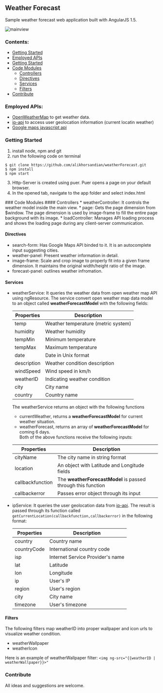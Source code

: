 ## Weather Forecast  
Sample weather forecast web application built with AngularJS 1.5.

![mainview](https://github.com/alikhorsandian/weatherForecast/blob/master/doc/img/mainview.png)

### Contents:
* [Getting Started](#getting-started)
* [Employed APIs](#employed-apis)
* [Getting Started](#getting-started)
* [Code Modules](#code-modules)
  * [Controllers](#controllers)
  * [Directives](#directives)
  * [Services](#services)
  * [Filters](#filters)
* [Contribute](#contribute)


<!--### Demo
You can find a demo [here](https://readmoreabout.me/projects/weatherForecast).-->
### Employed APIs:  
* [OpenWeatherMap](http://openweathermap.org) to get weather data.
* [ip-api](http://ip-api.com) to access user geolocation information (current locatin weather)
* [Google maps javascript api](https://developers.google.com/maps/documentation/javascript/examples/places-autocomplete)  

### Getting Started
1. install node, npm and git
2. run the following code on terminal
```
$ git clone https://github.com/alikhorsandian/weatherForecast.git
$ npm install
$ npm start
```
<ol start="3">
  <li>Http-Server is created using puer. Puer opens a page on your default browser.</li>
  <li>In the opened tab, navigate to the app folder and select index.html</li>
</ol>
### Code Modules
#### Controllers
* weatherController: It controls the weather model inside the main view. 
* page: Gets the page dimension from $window. The page dimension is used by image-frame to fill the entire page background with its image. 
* loadController: Manages API loading process and shows the loading page during any client-server communication. 

#### Directives
* search-form: Has Google Maps API binded to it. It is an autocomplete input suggesting cities. 
* weather-panel: Present weather information in detail.
* image-frame: Scale and crop image to properly fit into a given frame dimension. It maintains the original width/height ratio of the image.
* forecast-panel: outlines weather infromation.

#### Services
* weatherService: It queries the weather data from open weather map API using ngResource. The service convert open weather map data model to an object called **weatherForecastModel** with the following fields:

  |Properties|Description|
  |----------|-----------|
  |temp|Weather temperature (metric system)|
  |humidity|Weather humidity|
  |tempMin|Minimum temperature|
  |tempMax|Maximum temperature|
  |date|Date in Unix format|
  |description|Weather condition description|
  |windSpeed|Wind speed in km/h|
  |weatherID|Indicating weather condition|
  |city|City name|
  |country|Country name|

  The weatherService returns an object with the following functions
    * currentWeather, returns a **weatherForecastModel** for current weather situation.
    * weatherForecast, returns an array of **weatherForecastModel** for coming 6 days.  
    Both of the above functions receive the following inputs:
    
    |Properties|Description|
    |----------|-----------|
    |cityName|The city name in string format|
    |location|An object with Latitude and Longitude fields|
    |callbackfunction|The **weatherForecastModel** is passed through this function|
    |callbackerror|Passes error object through its input|
    
* ipService: It queries the user geolocation data from [ip-api](ip-api.com). The result is passed through its function called `getCurrentLocation(callbackfunction,callbackerror)` in the following format:
  
  |Properties|Description|
  |----------|-----------|
  |country|Country name|
  |countryCode|International country code|
  |isp|Internet Service Provider's name|
  |lat|Latitude|
  |lon|Longitude|
  |ip|User's IP|
  |region|User's region|
  |city|City name|
  |timezone|User's timezone|

#### Filters
The following filters map weatherID into proper wallpaper and icon urls to visualize weather condition.
* weatherWallpaper
* weatherIcon

Here is an example of weatherWallpaper filter:
`<img ng-src="{{weatherID | weatherWallpaper}}>"`

### Contribute
All ideas and suggestions are welcome. 




  
    



